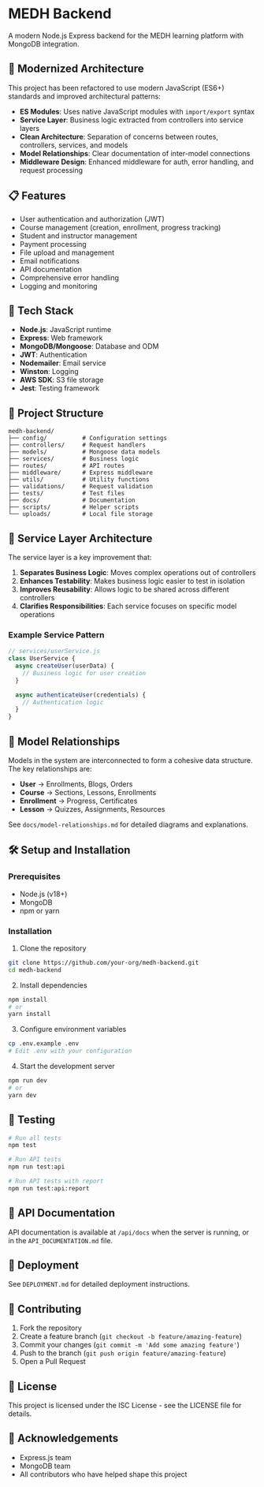 # MEDH Backend

A modern Node.js Express backend for the MEDH learning platform with MongoDB integration.

## 🚀 Modernized Architecture

This project has been refactored to use modern JavaScript (ES6+) standards and improved architectural patterns:

- **ES Modules**: Uses native JavaScript modules with `import/export` syntax
- **Service Layer**: Business logic extracted from controllers into service layers
- **Clean Architecture**: Separation of concerns between routes, controllers, services, and models
- **Model Relationships**: Clear documentation of inter-model connections
- **Middleware Design**: Enhanced middleware for auth, error handling, and request processing

## 📋 Features

- User authentication and authorization (JWT)
- Course management (creation, enrollment, progress tracking)
- Student and instructor management
- Payment processing
- File upload and management
- Email notifications
- API documentation
- Comprehensive error handling
- Logging and monitoring

## 🔧 Tech Stack

- **Node.js**: JavaScript runtime
- **Express**: Web framework
- **MongoDB/Mongoose**: Database and ODM
- **JWT**: Authentication
- **Nodemailer**: Email service
- **Winston**: Logging
- **AWS SDK**: S3 file storage
- **Jest**: Testing framework

## 📁 Project Structure

```
medh-backend/
├── config/          # Configuration settings
├── controllers/     # Request handlers
├── models/          # Mongoose data models
├── services/        # Business logic
├── routes/          # API routes
├── middleware/      # Express middleware
├── utils/           # Utility functions
├── validations/     # Request validation
├── tests/           # Test files
├── docs/            # Documentation
├── scripts/         # Helper scripts
└── uploads/         # Local file storage
```

## 🔄 Service Layer Architecture

The service layer is a key improvement that:

1. **Separates Business Logic**: Moves complex operations out of controllers
2. **Enhances Testability**: Makes business logic easier to test in isolation
3. **Improves Reusability**: Allows logic to be shared across different controllers
4. **Clarifies Responsibilities**: Each service focuses on specific model operations

### Example Service Pattern

```javascript
// services/userService.js
class UserService {
  async createUser(userData) {
    // Business logic for user creation
  }

  async authenticateUser(credentials) {
    // Authentication logic
  }
}
```

## 🔌 Model Relationships

Models in the system are interconnected to form a cohesive data structure. The key relationships are:

- **User** → Enrollments, Blogs, Orders
- **Course** → Sections, Lessons, Enrollments
- **Enrollment** → Progress, Certificates
- **Lesson** → Quizzes, Assignments, Resources

See `docs/model-relationships.md` for detailed diagrams and explanations.

## 🛠️ Setup and Installation

### Prerequisites

- Node.js (v18+)
- MongoDB
- npm or yarn

### Installation

1. Clone the repository
```bash
git clone https://github.com/your-org/medh-backend.git
cd medh-backend
```

2. Install dependencies
```bash
npm install
# or
yarn install
```

3. Configure environment variables
```bash
cp .env.example .env
# Edit .env with your configuration
```

4. Start the development server
```bash
npm run dev
# or
yarn dev
```

## 🧪 Testing

```bash
# Run all tests
npm test

# Run API tests
npm run test:api

# Run API tests with report
npm run test:api:report
```

## 📘 API Documentation

API documentation is available at `/api/docs` when the server is running, or in the `API_DOCUMENTATION.md` file.

## 🚢 Deployment

See `DEPLOYMENT.md` for detailed deployment instructions.

## 🤝 Contributing

1. Fork the repository
2. Create a feature branch (`git checkout -b feature/amazing-feature`)
3. Commit your changes (`git commit -m 'Add some amazing feature'`)
4. Push to the branch (`git push origin feature/amazing-feature`)
5. Open a Pull Request

## 📄 License

This project is licensed under the ISC License - see the LICENSE file for details.

## 🙏 Acknowledgements

- Express.js team
- MongoDB team
- All contributors who have helped shape this project 